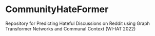 # CommunityHateFormer
Repository for Predicting Hateful Discussions on Reddit using Graph Transformer Networks and Communal Context (WI-IAT 2022)

